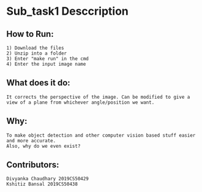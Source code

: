 # Sub_task1 Desccription

## How to Run:
	1) Download the files
	2) Unzip into a folder
	3) Enter "make run" in the cmd
	4) Enter the input image name

## What does it do:
	It corrects the perspective of the image. Can be modified to give a view of a plane from whichever angle/position we want.

## Why:
	To make object detection and other computer vision based stuff easier and more accurate.
	Also, why do we even exist?

## Contributors:
	Divyanka Chaudhary 2019CS50429
	Kshitiz Bansal 2019CS50438
